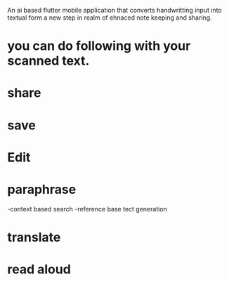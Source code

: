 An ai based flutter mobile application that converts handwritting input into textual form a new step in realm of ehnaced note keeping and sharing.

# you can do following with your scanned text.
# share
# save
# Edit
# paraphrase
-context based search
-reference base tect generation
# translate
# read aloud
 
  
